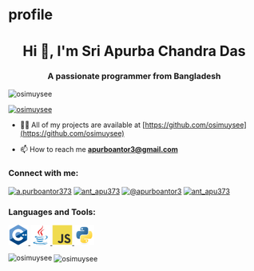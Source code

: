 # profile
<h1 align="center">Hi 👋, I'm Sri Apurba Chandra Das</h1>
<h3 align="center">A passionate programmer from Bangladesh</h3>

<p align="left"> <img src="https://komarev.com/ghpvc/?username=osimuysee&label=Profile%20views&color=0e75b6&style=flat" alt="osimuysee" /> </p>

<p align="left"> <a href="https://github.com/ryo-ma/github-profile-trophy"><img src="https://github-profile-trophy.vercel.app/?username=osimuysee" alt="osimuysee" /></a> </p>

- 👨‍💻 All of my projects are available at [https://github.com/osimuysee](https://github.com/osimuysee)

- 📫 How to reach me **apurboantor3@gmail.com**

<h3 align="left">Connect with me:</h3>
<p align="left">
<a href="https://fb.com/a.purboantor373" target="blank"><img align="center" src="https://raw.githubusercontent.com/rahuldkjain/github-profile-readme-generator/master/src/images/icons/Social/facebook.svg" alt="a.purboantor373" height="30" width="40" /></a>
<a href="https://instagram.com/ant_apu373" target="blank"><img align="center" src="https://raw.githubusercontent.com/rahuldkjain/github-profile-readme-generator/master/src/images/icons/Social/instagram.svg" alt="ant_apu373" height="30" width="40" /></a>
<a href="https://www.hackerearth.com/@apurboantor3" target="blank"><img align="center" src="https://raw.githubusercontent.com/rahuldkjain/github-profile-readme-generator/master/src/images/icons/Social/hackerearth.svg" alt="@apurboantor3" height="30" width="40" /></a>
<a href="https://discord.gg/ant_apu373" target="blank"><img align="center" src="https://raw.githubusercontent.com/rahuldkjain/github-profile-readme-generator/master/src/images/icons/Social/discord.svg" alt="ant_apu373" height="30" width="40" /></a>
</p>

<h3 align="left">Languages and Tools:</h3>
<p align="left"> <a href="https://www.w3schools.com/cpp/" target="_blank" rel="noreferrer"> <img src="https://raw.githubusercontent.com/devicons/devicon/master/icons/cplusplus/cplusplus-original.svg" alt="cplusplus" width="40" height="40"/> </a> <a href="https://www.java.com" target="_blank" rel="noreferrer"> <img src="https://raw.githubusercontent.com/devicons/devicon/master/icons/java/java-original.svg" alt="java" width="40" height="40"/> </a> <a href="https://developer.mozilla.org/en-US/docs/Web/JavaScript" target="_blank" rel="noreferrer"> <img src="https://raw.githubusercontent.com/devicons/devicon/master/icons/javascript/javascript-original.svg" alt="javascript" width="40" height="40"/> </a> <a href="https://www.python.org" target="_blank" rel="noreferrer"> <img src="https://raw.githubusercontent.com/devicons/devicon/master/icons/python/python-original.svg" alt="python" width="40" height="40"/> </a> </p>

<p><img align="left" src="https://github-readme-stats.vercel.app/api/top-langs?username=osimuysee&show_icons=true&locale=en&layout=compact" alt="osimuysee" /></p>

<p>&nbsp;<img align="center" src="https://github-readme-stats.vercel.app/api?username=osimuysee&show_icons=true&locale=en" alt="osimuysee" /></p>
